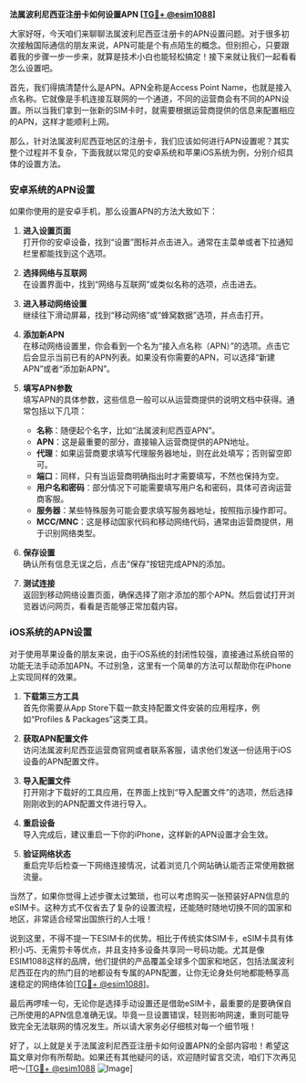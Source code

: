 **法属波利尼西亚注册卡如何设置APN [[TG💪+ @esim1088](https://t.me/s/esim1088)]**

大家好呀，今天咱们来聊聊法属波利尼西亚注册卡的APN设置问题。对于很多初次接触国际通信的朋友来说，APN可能是个有点陌生的概念。但别担心，只要跟着我的步骤一步一步来，就算是技术小白也能轻松搞定！接下来就让我们一起看看怎么设置吧。

首先，我们得搞清楚什么是APN。APN全称是Access Point Name，也就是接入点名称。它就像是手机连接互联网的一个通道，不同的运营商会有不同的APN设置。所以当我们拿到一张新的SIM卡时，就需要根据运营商提供的信息来配置相应的APN，这样才能顺利上网。

那么，针对法属波利尼西亚地区的注册卡，我们应该如何进行APN设置呢？其实整个过程并不复杂，下面我就以常见的安卓系统和苹果iOS系统为例，分别介绍具体的设置方法。

### 安卓系统的APN设置

如果你使用的是安卓手机，那么设置APN的方法大致如下：

1. **进入设置页面**  
   打开你的安卓设备，找到“设置”图标并点击进入。通常在主菜单或者下拉通知栏里都能找到这个选项。

2. **选择网络与互联网**  
   在设置界面中，找到“网络与互联网”或类似名称的选项，点击进去。

3. **进入移动网络设置**  
   继续往下滑动屏幕，找到“移动网络”或“蜂窝数据”选项，并点击打开。

4. **添加新APN**  
   在移动网络设置里，你会看到一个名为“接入点名称（APN）”的选项。点击它后会显示当前已有的APN列表。如果没有你需要的APN，可以选择“新建APN”或者“添加新APN”。

5. **填写APN参数**  
   填写APN的具体参数，这些信息一般可以从运营商提供的说明文档中获得。通常包括以下几项：
   - **名称**：随便起个名字，比如“法属波利尼西亚APN”。
   - **APN**：这是最重要的部分，直接输入运营商提供的APN地址。
   - **代理**：如果运营商要求填写代理服务器地址，则在此处填写；否则留空即可。
   - **端口**：同样，只有当运营商明确指出时才需要填写，不然也保持为空。
   - **用户名和密码**：部分情况下可能需要填写用户名和密码，具体可咨询运营商客服。
   - **服务器**：某些特殊服务可能会要求填写服务器地址，按照指示操作即可。
   - **MCC/MNC**：这是移动国家代码和移动网络代码，通常由运营商提供，用于识别网络类型。

6. **保存设置**  
   确认所有信息无误之后，点击“保存”按钮完成APN的添加。

7. **测试连接**  
   返回到移动网络设置页面，确保选择了刚才添加的那个APN。然后尝试打开浏览器访问网页，看看是否能够正常加载内容。

### iOS系统的APN设置

对于使用苹果设备的朋友来说，由于iOS系统的封闭性较强，直接通过系统自带的功能无法手动添加APN。不过别急，这里有一个简单的方法可以帮助你在iPhone上实现同样的效果。

1. **下载第三方工具**  
   首先你需要从App Store下载一款支持配置文件安装的应用程序，例如“Profiles & Packages”这类工具。

2. **获取APN配置文件**  
   访问法属波利尼西亚运营商官网或者联系客服，请求他们发送一份适用于iOS设备的APN配置文件。

3. **导入配置文件**  
   打开刚才下载好的工具应用，在界面上找到“导入配置文件”的选项，然后选择刚刚收到的APN配置文件进行导入。

4. **重启设备**  
   导入完成后，建议重启一下你的iPhone，这样新的APN设置才会生效。

5. **验证网络状态**  
   重启完毕后检查一下网络连接情况，试着浏览几个网站确认能否正常使用数据流量。

当然了，如果你觉得上述步骤太过繁琐，也可以考虑购买一张预装好APN信息的eSIM卡。这种方式不仅省去了复杂的设置流程，还能随时随地切换不同的国家和地区，非常适合经常出国旅行的人士哦！

说到这里，不得不提一下ESIM卡的优势。相比于传统实体SIM卡，eSIM卡具有体积小巧、无需剪卡等优点，并且支持多设备共享同一号码功能。尤其是像ESIM1088这样的品牌，他们提供的产品覆盖全球多个国家和地区，包括法属波利尼西亚在内的热门目的地都设有专属的APN配置，让你无论身处何地都能畅享高速稳定的网络体验[[TG💪+ @esim1088](https://t.me/s/esim1088)]。

最后再啰嗦一句，无论你是选择手动设置还是借助eSIM卡，最重要的是要确保自己所使用的APN信息准确无误。毕竟一旦设置错误，轻则影响网速，重则可能导致完全无法联网的情况发生。所以请大家务必仔细核对每一个细节哦！

好了，以上就是关于法属波利尼西亚注册卡如何设置APN的全部内容啦！希望这篇文章对你有所帮助。如果还有其他疑问的话，欢迎随时留言交流，咱们下次再见吧～[[TG💪+ @esim1088](https://t.me/s/esim1088) ![Image](https://i.postimg.cc/4NQfJmqS/Snipaste-2025-05-13-00-14-12.png)]